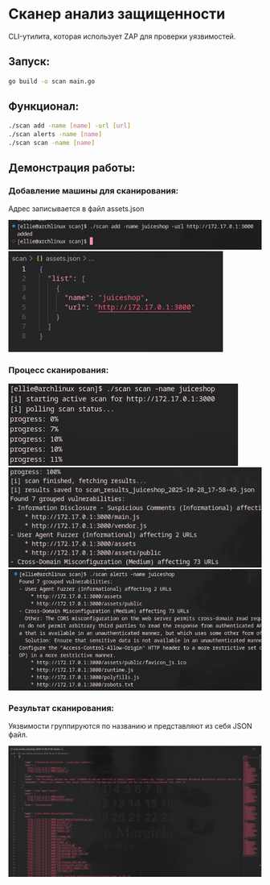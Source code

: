 # Сканер анализ защищенности
CLI-утилита, которая использует ZAP для проверки уязвимостей. 
## Запуск:
```sh
go build -o scan main.go
```
## Функционал:
```sh
./scan add -name [name] -url [url]
./scan alerts -name [name]
./scan scan -name [name]
```
## Демонстрация работы:
### Добавление машины для сканирования:

Адрес записывается в файл assets.json

![img](4.png)
![img](5.png)

### Процесс сканирования:
![img](1.png)
![img](2.png)
![img](3.png)

### Результат сканирования:

Уязвимости группируются по названию и представляют из себя JSON файл.

![img](6.png)
